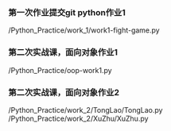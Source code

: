 ### 第一次作业提交git python作业1
/Python_Practice/work_1/work1-fight-game.py

### 第二次实战课，面向对象作业1
/Python_Practice/oop-work1.py

### 第二次实战课，面向对象作业2
/Python_Practice/work_2/TongLao/TongLao.py\
/Python_Practice/work_2/XuZhu/XuZhu.py